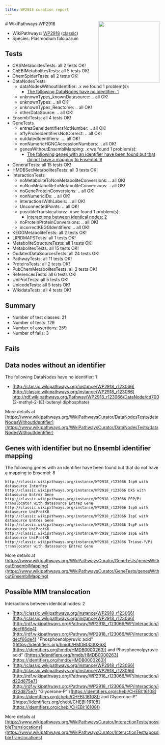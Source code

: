```yaml
---
title: WP2918 curation report
---
```


<img style="float: right; width: 200px" src="https://upload.wikimedia.org/wikipedia/commons/thumb/8/83/Wplogo_with_text_500.png/640px-Wplogo_with_text_500.png" />
# WikiPathways WP2918

* WikiPathways: [WP2918](https://wikipathways.org/pathways/WP2918) ([classic](https://classic.wikipathways.org/instance/WP2918))
* Species: Plasmodium falciparum
## Tests
* CASMetabolitesTests: all 2 tests OK!
* ChEBIMetabolitesTests: all 5 tests OK!
* ChemSpiderTests: all 2 tests OK!
* DataNodesTests
    * dataNodesWithoutIdentifier: .x we found 1 problem(s):
        * [The following DataNodes have no identifier: 1](#d2d32fa0)
    * unknownTypes_knownDatasource: .. all OK!
    * unknownTypes: .. all OK!
    * unknownTypes_Reactome: .. all OK!
    * otherDataSource: .. all OK!
* EnsemblTests: all 4 tests OK!
* GeneTests
    * entrezGeneIdentifiersNotNumber: .. all OK!
    * affyProbeIdentifiersNotCorrect: .. all OK!
    * outdatedIdentifiers: .... all OK!
    * nonNumericHGNCAccessionNumbers: .. all OK!
    * genesWithoutEnsemblMapping: .x we found 1 problem(s):
        * [The following genes with an identifier have been found but that do not have a mapping to Ensembl: 8](#40286d8a)
* GeneralTests: all 15 tests OK!
* HMDBSecMetabolitesTests: all 3 tests OK!
* InteractionTests
    * noMetaboliteToNonMetaboliteConversions: .. all OK!
    * noNonMetaboliteToMetaboliteConversions: .. all OK!
    * noGeneProteinConversions: .. all OK!
    * nonNumericIDs: .. all OK!
    * interactionsWithLabels: .. all OK!
    * UnconnectedPoints: .. all OK!
    * possibleTranslocations: .x we found 1 problem(s):
        * [Interactions between identical nodes: 2](#1c118207)
    * noProteinProteinConversions: .. all OK!
    * incorrectKEGGIdentifiers: .. all OK!
* KEGGMetaboliteTests: all 2 tests OK!
* LIPIDMAPSTests: all 1 tests OK!
* MetaboliteStructureTests: all 1 tests OK!
* MetabolitesTests: all 15 tests OK!
* OudatedDataSourcesTests: all 24 tests OK!
* PathwayTests: all 11 tests OK!
* ProteinsTests: all 2 tests OK!
* PubChemMetabolitesTests: all 3 tests OK!
* ReferencesTests: all 6 tests OK!
* UniProtTests: all 5 tests OK!
* UnicodeTests: all 5 tests OK!
* WikidataTests: all 4 tests OK!


## Summary

* Number of test classes: 21
* Number of tests: 129
* Number of assertions: 259
* Number of fails: 3

## Fails

<a name="d2d32fa0" />

## Data nodes without an identifier

The following DataNodes have no identifier: 1

* [http://classic.wikipathways.org/instance/WP2918_r123066](http://classic.wikipathways.org/instance/WP2918_r123066) http://rdf.wikipathways.org/Pathway/WP2918_r123066/DataNode/cd700 (2-methyl-2-(E)-butenyl diphosphate)


More details at [https://www.wikipathways.org/WikiPathwaysCurator/DataNodesTests/dataNodesWithoutIdentifier](https://www.wikipathways.org/WikiPathwaysCurator/DataNodesTests/dataNodesWithoutIdentifier)

<a name="40286d8a" />

## Genes with identifier but no Ensembl identifier mapping

The following genes with an identifier have been found but that do not have a mapping to Ensembl: 8
```
http://classic.wikipathways.org/instance/WP2918_r123066 IspH with datasource InterPro
http://classic.wikipathways.org/instance/WP2918_r123066 DXS with datasource Entrez Gene
http://classic.wikipathways.org/instance/WP2918_r123066 PEP/Pi translocator with datasource Entrez Gene
http://classic.wikipathways.org/instance/WP2918_r123066 IspG with datasource UniProtKB
http://classic.wikipathways.org/instance/WP2918_r123066 IspC with datasource Entrez Gene
http://classic.wikipathways.org/instance/WP2918_r123066 IspF with datasource UniProtKB
http://classic.wikipathways.org/instance/WP2918_r123066 IspE with datasource UniProtKB
http://classic.wikipathways.org/instance/WP2918_r123066 Triose-P/Pi translocator with datasource Entrez Gene
```

More details at [https://www.wikipathways.org/WikiPathwaysCurator/GeneTests/genesWithoutEnsemblMapping](https://www.wikipathways.org/WikiPathwaysCurator/GeneTests/genesWithoutEnsemblMapping)

<a name="1c118207" />

## Possible MIM translocation

Interactions between identical nodes: 2

* [http://classic.wikipathways.org/instance/WP2918_r123066](http://classic.wikipathways.org/instance/WP2918_r123066) [http://rdf.wikipathways.org/Pathway/WP2918_r123066/WP/Interaction/idecf66de4](http://rdf.wikipathways.org/Pathway/WP2918_r123066/WP/Interaction/idecf66de4) "Phosphoenolpyruvic acid" ([https://identifiers.org/hmdb/HMDB0000263](https://identifiers.org/hmdb/HMDB0000263)) and 
Phosphoenolpyruvic acid" ([https://identifiers.org/hmdb/HMDB0000263](https://identifiers.org/hmdb/HMDB0000263))
* [http://classic.wikipathways.org/instance/WP2918_r123066](http://classic.wikipathways.org/instance/WP2918_r123066) [http://rdf.wikipathways.org/Pathway/WP2918_r123066/WP/Interaction/id22d875e7](http://rdf.wikipathways.org/Pathway/WP2918_r123066/WP/Interaction/id22d875e7) "Glycerone-P" ([https://identifiers.org/chebi/CHEBI:16108](https://identifiers.org/chebi/CHEBI:16108)) and 
Glycerone-P" ([https://identifiers.org/chebi/CHEBI:16108](https://identifiers.org/chebi/CHEBI:16108))


More details at [https://www.wikipathways.org/WikiPathwaysCurator/InteractionTests/possibleTranslocations](https://www.wikipathways.org/WikiPathwaysCurator/InteractionTests/possibleTranslocations)


